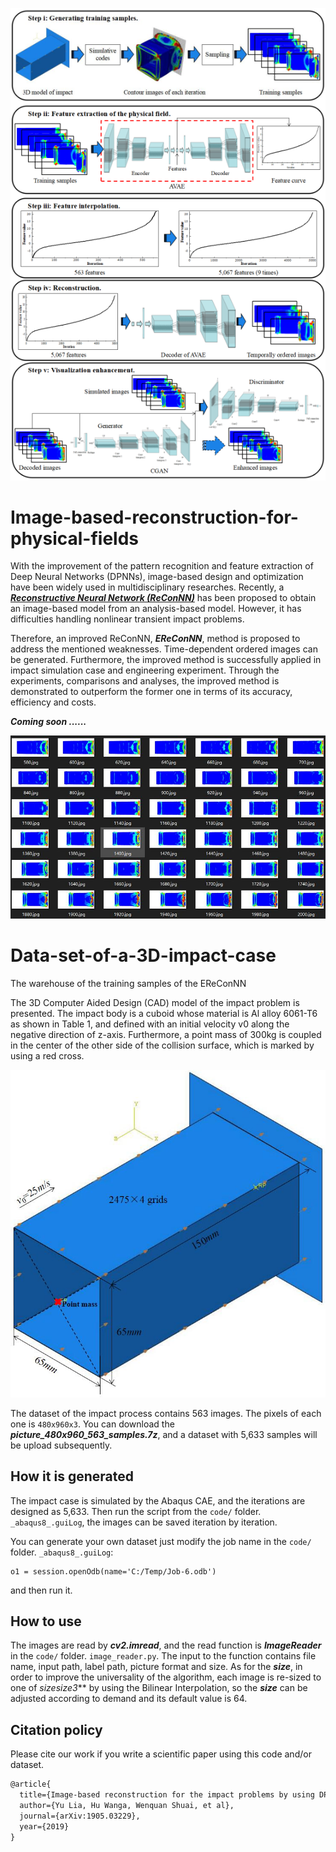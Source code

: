 ![](./EReConNN.png)
# Image-based-reconstruction-for-physical-fields
  With the improvement of the pattern recognition and feature extraction of Deep Neural Networks (DPNNs), image-based design and optimization have been widely used in multidisciplinary researches. Recently, a [***Reconstructive Neural Network (ReConNN)***](https://www.sciencedirect.com/science/article/pii/S0017931018355017) has been proposed to obtain an image-based model from an analysis-based model. However, it has difficulties handling nonlinear transient impact problems.
  
  Therefore, an improved ReConNN, ***EReConNN***, method is proposed to address the mentioned weaknesses. Time-dependent ordered images can be generated. Furthermore, the improved method is successfully applied in impact simulation case and engineering experiment. Through the experiments, comparisons and analyses, the improved method is demonstrated to outperform the former one in terms of its accuracy, efficiency and costs.

***Coming soon ......***

![](./impact_case.jpg)
# Data-set-of-a-3D-impact-case
The warehouse of the training samples of the EReConNN

The 3D Computer Aided Design (CAD) model of the impact problem is presented. The impact body is a cuboid whose material is Al alloy 6061-T6 as shown in Table 1, and defined with an initial velocity v0 along the negative direction of z-axis. Furthermore, a point mass of 300kg is coupled in the center of the other side of the collision surface, which is marked by using a red cross.

![](./The_CAD_model_of_the_impact_case.jpg)

The dataset of the impact process contains 563 images. The pixels of each one is `480x960x3`. You can download the ***picture_480x960_563_samples.7z***, and a dataset with 5,633 samples will be upload subsequently.

## How it is generated
The impact case is simulated by the Abaqus CAE, and the iterations are designed as 5,633. Then run the script from the `code/` folder. `_abaqus8_.guiLog`, the images can be saved iteration by iteration.

You can generate your own dataset just modify the job name in the `code/` folder. `_abaqus8_.guiLog`:

```
o1 = session.openOdb(name='C:/Temp/Job-6.odb')
```
and then run it.

## How to use
The images are read by ***cv2.imread***, and the read function is ***ImageReader*** in the `code/` folder. `image_reader.py`. The input to the function contains file name, input path, label path, picture format and size. As for the ***size***, in order to improve the universality of the algorithm, each image is re-sized to one of ***size*size*3*** by using the Bilinear Interpolation, so the ***size*** can be adjusted according to demand and its default value is 64.

## Citation policy
Please cite our work if you write a scientific paper using this code and/or dataset.

```latex
@article{
  title={Image-based reconstruction for the impact problems by using DPNNs},
  author={Yu Lia, Hu Wanga, Wenquan Shuai, et al},
  journal={arXiv:1905.03229},
  year={2019}
}
```
